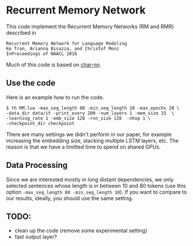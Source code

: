 # Recurrent Memory Network

This code implement the Recurrent Memory Networks (RM and RMR) described in

	Recurrent Memory Network for Language Modeling 
	Ke Tran, Arianna Bisazza, and Christof Monz 
	InProceedings of NAACL 2016


Much of this code is based on [char-nn](https://github.com/karpathy/char-rnn).


## Use the code

Here is an example how to run the code. 

```
$ th RM.lua -max_seq_length 80 -min_seq_length 10 -max_epochs 20 \
-data_dir data/it -print_every 200 -num_layers 1 -mem_size 15  \
-learning_rate 1 -emb_size 128 -rnn_size 128  -nhop 1 \
-checkpoint_dir checkpoint
```

There are many settings we didn't perform in our paper, for example increasing the embedding size, stacking multiple LSTM layers, etc. The reason is that we have a limitted time to spend on shared GPUs.

## Data Processing
Since we are interested mostly in long distant dependencies, we only selected sentences whose length is in between 10 and 80 tokens (use this option `-max_seq_length 80 -min_seq_length 10`). If you want to compare to our results, ideally, you should use the same setting.


## TODO:
- clean up the code (remove some experimental setting)
- fast output layer?